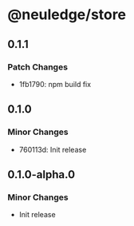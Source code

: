 # @neuledge/store

## 0.1.1

### Patch Changes

- 1fb1790: npm build fix

## 0.1.0

### Minor Changes

- 760113d: Init release

## 0.1.0-alpha.0

### Minor Changes

- Init release
